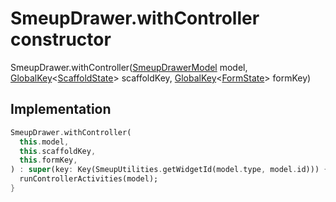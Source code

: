 


# SmeupDrawer.withController constructor







SmeupDrawer.withController([SmeupDrawerModel](../../smeup_models_widgets_smeup_drawer_model/SmeupDrawerModel-class.md) model, [GlobalKey](https://api.flutter.dev/flutter/widgets/GlobalKey-class.html)&lt;[ScaffoldState](https://api.flutter.dev/flutter/material/ScaffoldState-class.html)> scaffoldKey, [GlobalKey](https://api.flutter.dev/flutter/widgets/GlobalKey-class.html)&lt;[FormState](https://api.flutter.dev/flutter/widgets/FormState-class.html)> formKey)





## Implementation

```dart
SmeupDrawer.withController(
  this.model,
  this.scaffoldKey,
  this.formKey,
) : super(key: Key(SmeupUtilities.getWidgetId(model.type, model.id))) {
  runControllerActivities(model);
}
```







